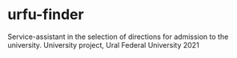 # urfu-finder
Service-assistant in the selection of directions for admission to the university. University project, Ural Federal University 2021
